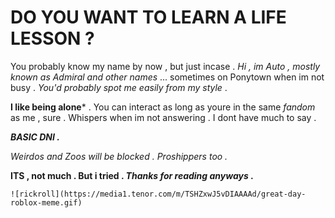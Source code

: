 # DO YOU WANT TO LEARN A LIFE LESSON ?
You probably know my name by now , but just incase . _Hi , im Auto , mostly known as Admiral and other names_ ... sometimes on Ponytown when im not busy . *You'd probably spot me easily from my style* .

**I like being alone*** . You can interact as long as youre in the same *fandom* as me , sure . Whispers when im not answering . I dont have much to say .

***BASIC DNI .***

_Weirdos and Zoos will be blocked . Proshippers too ._

**ITS , not much . But i tried . _Thanks for reading anyways_ .**

``![rickroll](https://media1.tenor.com/m/TSHZxwJ5vDIAAAAd/great-day-roblox-meme.gif)``
